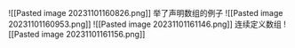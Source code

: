![[Pasted image 20231101160826.png]]
举了声明数组的例子
![[Pasted image 20231101160953.png]]
![[Pasted image 20231101161146.png]]
连续定义数组
![[Pasted image 20231101161156.png]]
